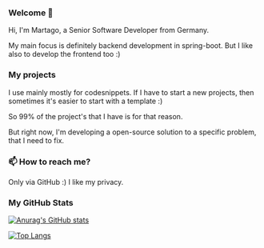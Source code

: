 ### Welcome 👋

Hi, I'm Martago, a Senior Software Developer from Germany. 

My main focus is definitely backend development in spring-boot.
But I like also to develop the frontend too :)

### My projects
I use mainly mostly for codesnippets. If I have to start a new projects, then sometimes it's easier to start with a template :)

So 99% of the project's that I have is for that reason.

But right now, I'm developing a open-source solution to a specific problem, that I need to fix.

### 📫 How to reach me?
Only via GitHub :) I like my privacy.

### My GitHub Stats
[![Anurag's GitHub stats](https://github-readme-stats.vercel.app/api?username=martago&layout=compact&show_icons=true&theme=tokyonight)](https://github.com/anuraghazra/github-readme-stats)

[![Top Langs](https://github-readme-stats.vercel.app/api/top-langs/?username=martago&theme=tokyonight&layout=compact)](https://github.com/anuraghazra/github-readme-stats)
